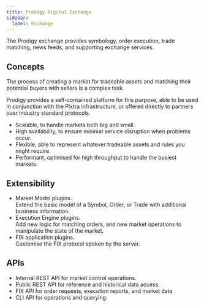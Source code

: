 ```yaml
---
title: Prodigy Digital Exchange
sidebar:
  label: Exchange
---
```


The Prodigy exchange provides symbology, order execution, trade matching, news feeds, and supporting exchange services.

## Concepts

The process of creating a market for tradeable assets and matching their potential buyers with sellers is a complex task.

Prodigy provides a self-contained platform for this purpose, able to be used in conjunction with the Plxtra infrastructure, or offered directly to partners over industry standard protocols.

* Scalable, to handle markets both big and small.
* High availability, to ensure minimal service disruption when problems occur.
* Flexible, able to represent whatever tradeable assets and rules you might require.
* Performant, optimised for high throughput to handle the busiest markets.

## Extensibility

* Market Model plugins.\
  Extend the basic model of a Symbol, Order, or Trade with additional business information.
* Execution Engine plugins.\
  Add new logic for matching orders, and new market operations to manipulate the state of the market.
* FIX application plugins.\
  Customise the FIX protocol spoken by the server.

## APIs

* Internal REST API for market control operations.
* Public REST API for reference and historical data access.
* FIX API for order requests, execution reports, and market data
* CLI API for operations and querying
